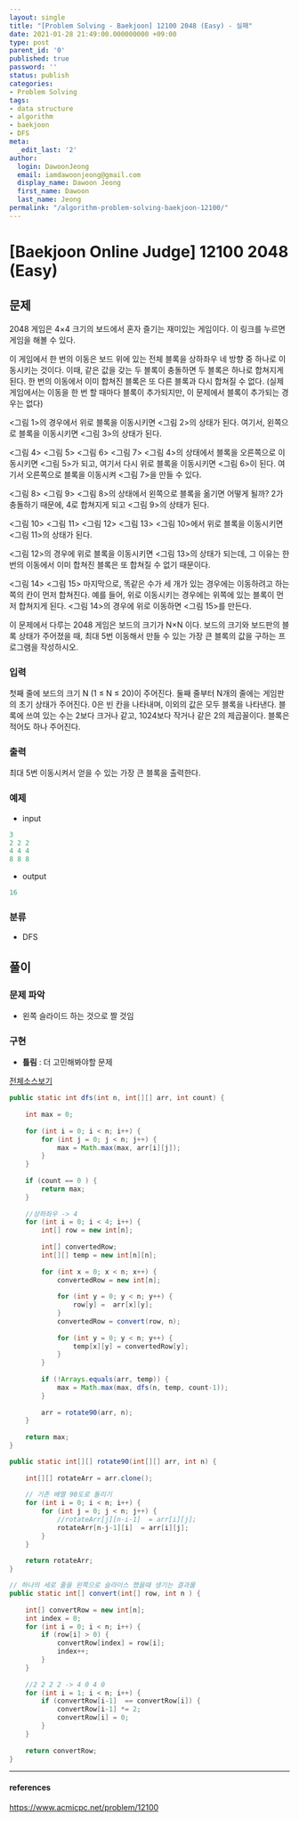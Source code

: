 ```yaml
---
layout: single
title: "[Problem Solving - Baekjoon] 12100 2048 (Easy) - 실패"
date: 2021-01-28 21:49:00.000000000 +09:00
type: post
parent_id: '0'
published: true
password: ''
status: publish
categories:
- Problem Solving
tags:
- data structure
- algorithm
- baekjoon
- DFS
meta:
  _edit_last: '2'
author:
  login: DawoonJeong
  email: iamdawoonjeong@gmail.com
  display_name: Dawoon Jeong
  first_name: Dawoon
  last_name: Jeong
permalink: "/algorithm-problem-solving-baekjoon-12100/"
---
```

# [Baekjoon Online Judge] 12100 2048 (Easy)

## 문제
2048 게임은 4×4 크기의 보드에서 혼자 즐기는 재미있는 게임이다. 이 링크를 누르면 게임을 해볼 수 있다.

이 게임에서 한 번의 이동은 보드 위에 있는 전체 블록을 상하좌우 네 방향 중 하나로 이동시키는 것이다. 이때, 같은 값을 갖는 두 블록이 충돌하면 두 블록은 하나로 합쳐지게 된다. 한 번의 이동에서 이미 합쳐진 블록은 또 다른 블록과 다시 합쳐질 수 없다. (실제 게임에서는 이동을 한 번 할 때마다 블록이 추가되지만, 이 문제에서 블록이 추가되는 경우는 없다)

<그림 1>의 경우에서 위로 블록을 이동시키면 <그림 2>의 상태가 된다. 여기서, 왼쪽으로 블록을 이동시키면 <그림 3>의 상태가 된다.

			
<그림 4>	<그림 5>	<그림 6>	<그림 7>
<그림 4>의 상태에서 블록을 오른쪽으로 이동시키면 <그림 5>가 되고, 여기서 다시 위로 블록을 이동시키면 <그림 6>이 된다. 여기서 오른쪽으로 블록을 이동시켜 <그림 7>을 만들 수 있다.

	
<그림 8>	<그림 9>
<그림 8>의 상태에서 왼쪽으로 블록을 옮기면 어떻게 될까? 2가 충돌하기 때문에, 4로 합쳐지게 되고 <그림 9>의 상태가 된다.

			
<그림 10>	<그림 11>	<그림 12>	<그림 13>
<그림 10>에서 위로 블록을 이동시키면 <그림 11>의 상태가 된다. 

<그림 12>의 경우에 위로 블록을 이동시키면 <그림 13>의 상태가 되는데, 그 이유는 한 번의 이동에서 이미 합쳐진 블록은 또 합쳐질 수 없기 때문이다.

	
<그림 14>	<그림 15>
마지막으로, 똑같은 수가 세 개가 있는 경우에는 이동하려고 하는 쪽의 칸이 먼저 합쳐진다. 예를 들어, 위로 이동시키는 경우에는 위쪽에 있는 블록이 먼저 합쳐지게 된다. <그림 14>의 경우에 위로 이동하면 <그림 15>를 만든다.

이 문제에서 다루는 2048 게임은 보드의 크기가 N×N 이다. 보드의 크기와 보드판의 블록 상태가 주어졌을 때, 최대 5번 이동해서 만들 수 있는 가장 큰 블록의 값을 구하는 프로그램을 작성하시오.

### 입력
첫째 줄에 보드의 크기 N (1 ≤ N ≤ 20)이 주어진다. 둘째 줄부터 N개의 줄에는 게임판의 초기 상태가 주어진다. 0은 빈 칸을 나타내며, 이외의 값은 모두 블록을 나타낸다. 블록에 쓰여 있는 수는 2보다 크거나 같고, 1024보다 작거나 같은 2의 제곱꼴이다. 블록은 적어도 하나 주어진다.

### 출력
최대 5번 이동시켜서 얻을 수 있는 가장 큰 블록을 출력한다.

### 예제

- input

```java
3
2 2 2
4 4 4
8 8 8
```

- output

```java
16
```

### 분류
- DFS

## 풀이 

### 문제 파악
- 왼쪽 슬라이드 하는 것으로 짤 것임 

### 구현
- **틀림** : 더 고민해봐야할 문제 

[전체소스보기](https://github.com/devvoon/java-datastructure-algorithm/blob/master/java-algorithm-problem-solving/src/baekjoon/problem16675/Main.java)

```java
public static int dfs(int n, int[][] arr, int count) {
    
    int max = 0;
    
    for (int i = 0; i < n; i++) {
        for (int j = 0; j < n; j++) {
            max = Math.max(max, arr[i][j]);
        }
    }
    
    if (count == 0 ) {
        return max;
    }
    
    //상하좌우 -> 4 
    for (int i = 0; i < 4; i++) {
        int[] row = new int[n];
        
        int[] convertedRow; 
        int[][] temp = new int[n][n];
        
        for (int x = 0; x < n; x++) {
            convertedRow = new int[n];
            
            for (int y = 0; y < n; y++) {
                row[y] =  arr[x][y];
            }
            convertedRow = convert(row, n);
            
            for (int y = 0; y < n; y++) {
                temp[x][y] = convertedRow[y];
            }
        }
        
        if (!Arrays.equals(arr, temp)) {
            max = Math.max(max, dfs(n, temp, count-1));
        } 
        
        arr = rotate90(arr, n);
    }
    
    return max;
}   
```


```java
public static int[][] rotate90(int[][] arr, int n) {
    
    int[][] rotateArr = arr.clone();
    
    // 기존 배열 90도로 돌리기 
    for (int i = 0; i < n; i++) {
        for (int j = 0; j < n; j++) {
            //rotateArr[j][n-i-1]  = arr[i][j];
            rotateArr[n-j-1][i]  = arr[i][j];
        }
    }
    
    return rotateArr;
}
```


```java
// 하나의 세로 줄을 왼쪽으로 슬라이스 했을때 생기는 결과물 
public static int[] convert(int[] row, int n ) {
    
    int[] convertRow = new int[n];
    int index = 0;
    for (int i = 0; i < n; i++) {
        if (row[i] > 0) {
            convertRow[index] = row[i];
            index++;
        }
    }
    
    //2 2 2 2 -> 4 0 4 0 
    for (int i = 1; i < n; i++) {
        if (convertRow[i-1]  == convertRow[i]) {
            convertRow[i-1] *= 2;
            convertRow[i] = 0;
        }
    } 
    
    return convertRow;
}
```


---

#### references
<https://www.acmicpc.net/problem/12100>